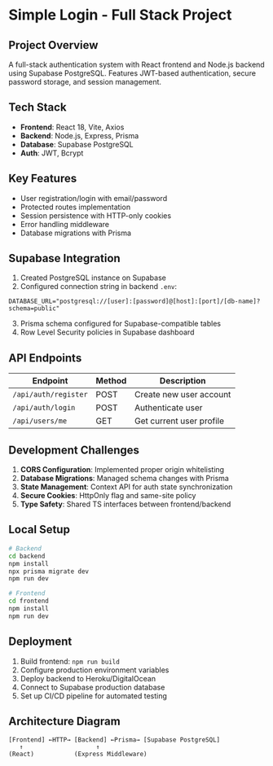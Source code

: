 # Simple Login - Full Stack Project

## Project Overview
A full-stack authentication system with React frontend and Node.js backend using Supabase PostgreSQL. Features JWT-based authentication, secure password storage, and session management.

## Tech Stack
- **Frontend**: React 18, Vite, Axios
- **Backend**: Node.js, Express, Prisma
- **Database**: Supabase PostgreSQL
- **Auth**: JWT, Bcrypt

## Key Features
- User registration/login with email/password
- Protected routes implementation
- Session persistence with HTTP-only cookies
- Error handling middleware
- Database migrations with Prisma

## Supabase Integration
1. Created PostgreSQL instance on Supabase
2. Configured connection string in backend `.env`:
```env
DATABASE_URL="postgresql://[user]:[password]@[host]:[port]/[db-name]?schema=public"
```
3. Prisma schema configured for Supabase-compatible tables
4. Row Level Security policies in Supabase dashboard

## API Endpoints
| Endpoint | Method | Description |
|----------|--------|-------------|
| `/api/auth/register` | POST | Create new user account |
| `/api/auth/login` | POST | Authenticate user |
| `/api/users/me` | GET | Get current user profile |

## Development Challenges
1. **CORS Configuration**: Implemented proper origin whitelisting
2. **Database Migrations**: Managed schema changes with Prisma
3. **State Management**: Context API for auth state synchronization
4. **Secure Cookies**: HttpOnly flag and same-site policy
5. **Type Safety**: Shared TS interfaces between frontend/backend

## Local Setup
```bash
# Backend
cd backend
npm install
npx prisma migrate dev
npm run dev

# Frontend
cd frontend
npm install
npm run dev
```

## Deployment
1. Build frontend: `npm run build`
2. Configure production environment variables
3. Deploy backend to Heroku/DigitalOcean
4. Connect to Supabase production database
5. Set up CI/CD pipeline for automated testing

## Architecture Diagram
```
[Frontend] ←HTTP→ [Backend] ←Prisma→ [Supabase PostgreSQL]
   ↑                    ↑
(React)           (Express Middleware)
```